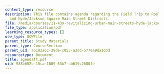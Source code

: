 ```yaml
---
content_type: resource
description: This file contains agenda regarding the Field Trip to Roslindale Village
  and Hyde/Jackson Square Main Street Districts.
file: /media/courses/11-439-revitalizing-urban-main-streets-hyde-jackson-square-roslindale-square-boston-spring-2005/988b652b15ca188953b7db619c2680fe_agendaft.pdf
file_type: application/pdf
learning_resource_types: []
ocw_type: OCWFile
parent_title: Study Materials
parent_type: CourseSection
parent_uid: ab182a6c-39de-c055-a3dd-577ea9da1ddd
resourcetype: Document
title: agendaft.pdf
uid: 988b652b-15ca-1889-53b7-db619c2680fe
---
```

